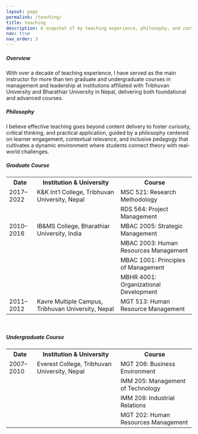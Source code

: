 ```yaml
---
layout: page
permalink: /teaching/
title: teaching
description: A snapshot of my teaching experience, philosophy, and contributions to higher education instruction.
nav: true
nav_order: 3
---
```


##### **Overview**
With over a decade of teaching experience, I have served as the main instructor for more than ten graduate and undergraduate courses in management and leadership at institutions affiliated with Tribhuvan University and Bharathiar University in Nepal, delivering both foundational and advanced courses.

##### **Philosophy**
I believe effective teaching goes beyond content delivery to foster curiosity, critical thinking, and practical application, guided by a philosophy centered on learner engagement, contextual relevance, and inclusive pedagogy that cultivates a dynamic environment where students connect theory with real-world challenges.


<h5><strong>Graduate Course</strong></h5>

<table>
  <tr>
    <th style="width: 15%;">Date</th>
    <th style="width: 45%;">Institution & University</th>
    <th style="width: 40%;">Course</th>
  </tr>
  <tr>
    <td>2017–2022</td>
    <td>K&K Int’l College, Tribhuvan University, Nepal</td>
    <td>MSC 521: Research Methodology</td>
  </tr>
  <tr>
    <td></td>
    <td></td>
    <td>RDS 564: Project Management</td>
  </tr>
  <tr>
    <td>2010–2016</td>
    <td>IB&MS College, Bharathiar University, India</td>
    <td>MBAC 2005: Strategic Management</td>
  </tr>
  <tr>
    <td></td>
    <td></td>
    <td>MBAC 2003: Human Resources Management</td>
  </tr>
  <tr>
    <td></td>
    <td></td>
    <td>MBAC 1001: Principles of Management</td>
  </tr>
  <tr>
    <td></td>
    <td></td>
    <td>MBHR 4001: Organizational Development</td>
  </tr>
  <tr>
    <td>2011–2012</td>
    <td>Kavre Multiple Campus, Tribhuvan University, Nepal</td>
    <td>MGT 513: Human Resource Management</td>
  </tr>
</table>

<br>

<h5><strong>Undergraduate Course</strong></h5>

<table>
  <tr>
    <th style="width: 15%;">Date</th>
    <th style="width: 45%;">Institution & University</th>
    <th style="width: 40%;">Course</th>
  </tr>
  <tr>
    <td>2007–2010</td>
    <td>Everest College, Tribhuvan University, Nepal</td>
    <td>MGT 206: Business Environment</td>
  </tr>
  <tr>
    <td></td>
    <td></td>
    <td>IMM 205: Management of Technology</td>
  </tr>
  <tr>
    <td></td>
    <td></td>
    <td>IMM 208: Industrial Relations</td>
  </tr>
  <tr>
    <td></td>
    <td></td>
    <td>MGT 202: Human Resources Management</td>
  </tr>
</table>







